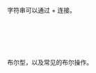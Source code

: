 字符串可以通过 + 连接。

<div style="min-height: 24px;"></div>

<div style="min-height: 24px;"></div>

<div style="min-height: 24px;"></div>

布尔型，以及常见的布尔操作。

<div style="min-height: 24px;"></div>

<div style="min-height: 24px;"></div>

